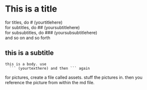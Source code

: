 # This is a title

for titles, do # (yourtitlehere)  
for subtitles, do ## (yoursubtitlehere)  
for subsubtitles, do ### (yoursubsubtitlehere)  
and so on and so forth  

## this is a subtitle

```
this is a body. use 
  ``` (yourtexthere) and then ``` again

```
for pictures, create a file called assets. stuff the pictures in. then you reference the picture from within the md file.

